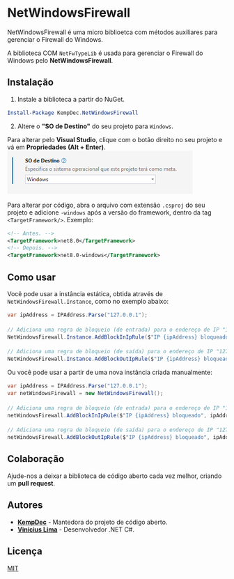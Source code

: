 # NetWindowsFirewall

NetWindowsFirewall é uma micro biblioetca com métodos auxiliares para gerenciar o Firewall do Windows.

A biblioteca COM `NetFwTypeLib` é usada para gerenciar o Firewall do Windows pelo **NetWindowsFirewall**.

## Instalação

1. Instale a biblioteca a partir do NuGet.

``` powershell
Install-Package KempDec.NetWindowsFirewall
```

2. Altere o **"SO de Destino"** do seu projeto para `Windows`.

Para alterar pelo **Visual Studio**, clique com o botão direito no seu projeto e vá em **Propriedades (Alt + Enter)**.
  ![SO de Destino no Visual Studio](assets/target-os.png)


Para alterar por código, abra o arquivo com extensão `.csproj` do seu projeto e adicione `-windows` após a versão do
framework, dentro da tag `<TargetFramework/>`. Exemplo:
  ``` xml
  <!-- Antes. -->
  <TargetFramework>net8.0</TargetFramework>
  <!-- Depois. -->
  <TargetFramework>net8.0-windows</TargetFramework>
  ```

## Como usar

Você pode usar a instância estática, obtida através de `NetWindowsFirewall.Instance`, como no exemplo abaixo:

``` csharp
var ipAddress = IPAddress.Parse("127.0.0.1");

// Adiciona uma regra de bloqueio (de entrada) para o endereço de IP "127.0.1" no Firewall do Windows.
NetWindowsFirewall.Instance.AddBlockInIpRule($"IP {ipAddress} bloqueado", ipAddress);

// Adiciona uma regra de bloqueio (de saída) para o endereço de IP "127.0.0.1" no Firewall do Windows.
NetWindowsFirewall.Instance.AddBlockOutIpRule($"IP {ipAddress} bloqueado", ipAddress);
```

Ou você pode usar a partir de uma nova instância criada manualmente:

``` csharp
var ipAddress = IPAddress.Parse("127.0.0.1");
var netWindowsFirewall = new NetWindowsFirewall();

// Adiciona uma regra de bloqueio (de entrada) para o endereço de IP "127.0.1" no Firewall do Windows.
netWindowsFirewall.AddBlockInIpRule($"IP {ipAddress} bloqueado", ipAddress);

// Adiciona uma regra de bloqueio (de saída) para o endereço de IP "127.0.0.1" no Firewall do Windows.
netWindowsFirewall.AddBlockOutIpRule($"IP {ipAddress} bloqueado", ipAddress);
```

## Colaboração

Ajude-nos a deixar a biblioteca de código aberto cada vez melhor, criando um **pull request**.

## Autores

- [**KempDec**](https://github.com/kempdec) - Mantedora do projeto de código aberto.
- [**Vinícius Lima**](https://github.com/viniciusxdl) - Desenvolvedor .NET C#.

## Licença

[MIT](https://github.com/kempdec/NetWindowsFirewall/blob/main/LICENSE)
